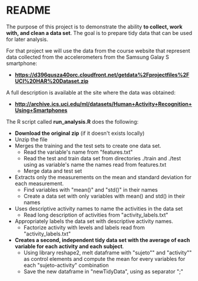 README
========================================================

The purpose of this project is to demonstrate the ability __to collect, work with, and clean a data set__. The goal is to prepare tidy data that can be used for later analysis.

For that project we will use the data from the course website that represent data collected from the accelerometers from the Samsung Galay S smartphone:
 * __https://d396qusza40orc.cloudfront.net/getdata%2Fprojectfiles%2FUCI%20HAR%20Dataset.zip__ 

A full description is available at the site where the data was obtained: 
  * __http://archive.ics.uci.edu/ml/datasets/Human+Activity+Recognition+Using+Smartphones__ 

The R script called __run_analysis.R__ does the following: 
* __Download the original zip__ (if it doesn't exists locally)
* Unzip the file
* Merges the training and the test sets to create one data set.
    * Read the variable's name from "features.txt"
    * Read the test and train data set from directories ./train and ./test using as variable's name the names read from features.txt
    * Merge data and test set
* Extracts only the measurements on the mean and standard deviation for each measurement. 
    * Find variables with "mean()" and "std()" in their names
    * Create a data set with only variables with mean() and std() in their names
* Uses descriptive activity names to name the activities in the data set
    * Read long description of activities from "activity_labels.txt"
* Appropriately labels the data set with descriptive activity names. 
    * Factorize activity with levels and labels read from "activity_labels.txt"
* __Creates a second, independent tidy data set with the average of each variable for each activity and each subject__. 
    * Using library reshape2, melt dataframe with "sujeto"" and "activity"" as control elements and compute the mean for every variables for each "sujeto-activity" combination  
    * Save the new dataframe in "newTidyData", using as separator ";" 
